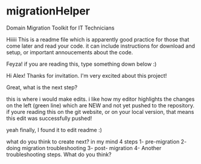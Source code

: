 # migrationHelper
Domain Migration Toolkit for IT Technicians


Hiiiii This is a readme file which is apparently good practice for those that come later and read your code. it can include instructions for download and setup, or important annoucements about the code.


Feyza! if you are reading this, type something down below :)

Hi Alex! Thanks for invitation. I'm very excited about this project!

Great, what is the next step?

this is where i would make edits. i like how my editor highlights the changes on the left (green line) which are NEW and not yet pushed to the repository. if youre reading this on the git website, or on your local version, that means this edit was successfully pushed! 

yeah finally, I found it to edit readme :)

what do you think to create next? in my mind 4 steps 1- pre-migration 2- doing migration troubleshooting 3- post- migration 4-  Another troubleshooting steps. What do you think?
